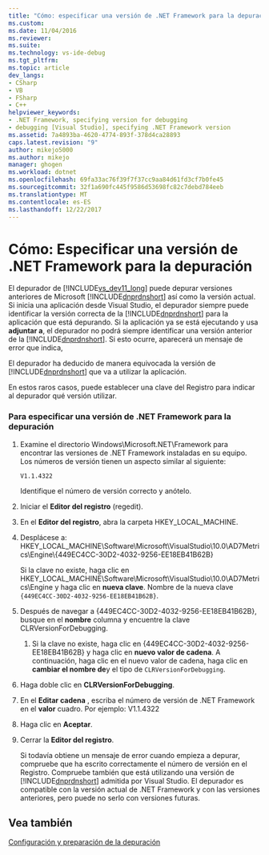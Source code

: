 ```yaml
---
title: "Cómo: especificar una versión de .NET Framework para la depuración | Documentos de Microsoft"
ms.custom: 
ms.date: 11/04/2016
ms.reviewer: 
ms.suite: 
ms.technology: vs-ide-debug
ms.tgt_pltfrm: 
ms.topic: article
dev_langs:
- CSharp
- VB
- FSharp
- C++
helpviewer_keywords:
- .NET Framework, specifying version for debugging
- debugging [Visual Studio], specifying .NET Framework version
ms.assetid: 7a4893ba-4620-4774-893f-378d4ca28893
caps.latest.revision: "9"
author: mikejo5000
ms.author: mikejo
manager: ghogen
ms.workload: dotnet
ms.openlocfilehash: 69fa33ac76f39f7f37cc9aa84d61fd3cf7b0fe45
ms.sourcegitcommit: 32f1a690fc445f9586d53698fc82c7debd784eeb
ms.translationtype: MT
ms.contentlocale: es-ES
ms.lasthandoff: 12/22/2017
---
```

# <a name="how-to-specify-a-net-framework-version-for-debugging"></a>Cómo: Especificar una versión de .NET Framework para la depuración
El depurador de [!INCLUDE[vs_dev11_long](../data-tools/includes/vs_dev11_long_md.md)] puede depurar versiones anteriores de Microsoft [!INCLUDE[dnprdnshort](../code-quality/includes/dnprdnshort_md.md)] así como la versión actual. Si inicia una aplicación desde Visual Studio, el depurador siempre puede identificar la versión correcta de la [!INCLUDE[dnprdnshort](../code-quality/includes/dnprdnshort_md.md)] para la aplicación que está depurando. Si la aplicación ya se está ejecutando y usa **adjuntar a**, el depurador no podrá siempre identificar una versión anterior de la [!INCLUDE[dnprdnshort](../code-quality/includes/dnprdnshort_md.md)]. Si esto ocurre, aparecerá un mensaje de error que indica,  
  
 El depurador ha deducido de manera equivocada la versión de [!INCLUDE[dnprdnshort](../code-quality/includes/dnprdnshort_md.md)] que va a utilizar la aplicación.  
  
 En estos raros casos, puede establecer una clave del Registro para indicar al depurador qué versión utilizar.  
  
### <a name="to-specify-a-net-framework-version-for-debugging"></a>Para especificar una versión de .NET Framework para la depuración  
  
1.  Examine el directorio Windows\Microsoft.NET\Framework para encontrar las versiones de .NET Framework instaladas en su equipo. Los números de versión tienen un aspecto similar al siguiente:  
  
     `V1.1.4322`  
  
     Identifique el número de versión correcto y anótelo.  
  
2.  Iniciar el **Editor del registro** (regedit).  
  
3.  En el **Editor del registro**, abra la carpeta HKEY_LOCAL_MACHINE.  
  
4.  Desplácese a: HKEY_LOCAL_MACHINE\Software\Microsoft\VisualStudio\10.0\AD7Metrics\Engine\\{449EC4CC-30D2-4032-9256-EE18EB41B62B}  
  
     Si la clave no existe, haga clic en HKEY_LOCAL_MACHINE\Software\Microsoft\VisualStudio\10.0\AD7Metrics\Engine y haga clic en **nueva clave**. Nombre de la nueva clave `{449EC4CC-30D2-4032-9256-EE18EB41B62B}`.  
  
5.  Después de navegar a {449EC4CC-30D2-4032-9256-EE18EB41B62B}, busque en el **nombre** columna y encuentre la clave CLRVersionForDebugging.  
  
    1.  Si la clave no existe, haga clic en {449EC4CC-30D2-4032-9256-EE18EB41B62B} y haga clic en **nuevo valor de cadena**. A continuación, haga clic en el nuevo valor de cadena, haga clic en **cambiar el nombre de**y el tipo de `CLRVersionForDebugging`.  
  
6.  Haga doble clic en **CLRVersionForDebugging**.  
  
7.  En el **Editar cadena** , escriba el número de versión de .NET Framework en el **valor** cuadro. Por ejemplo: V1.1.4322  
  
8.  Haga clic en **Aceptar**.  
  
9. Cerrar la **Editor del registro**.  
  
     Si todavía obtiene un mensaje de error cuando empieza a depurar, compruebe que ha escrito correctamente el número de versión en el Registro. Compruebe también que está utilizando una versión de [!INCLUDE[dnprdnshort](../code-quality/includes/dnprdnshort_md.md)] admitida por Visual Studio. El depurador es compatible con la versión actual de .NET Framework y con las versiones anteriores, pero puede no serlo con versiones futuras.  
  
## <a name="see-also"></a>Vea también  
 [Configuración y preparación de la depuración](../debugger/debugger-settings-and-preparation.md)